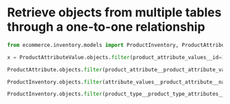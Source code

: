 # Retrieve objects from multiple tables through a one-to-one relationship

```python
from ecommerce.inventory.models import ProductInventory, ProductAttributeValue, ProductAttribute, ProductType

x = ProductAttributeValue.objects.filter(product_attribute_values__id=1)

ProductAttribute.objects.filter(product_attribute__product_attribute_values__id=1)

ProductInventory.objects.filter(attribute_values__product_attribute__name="woman-shoe-size").count()

ProductInventory.objects.filter(product_type__product_type_attributes__name="woman-shoe-size").count()

```

